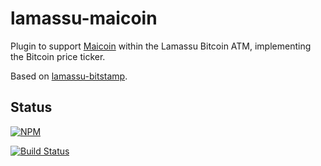 # lamassu-maicoin

Plugin to support [Maicoin][maicoin] within the Lamassu Bitcoin ATM,
implementing the Bitcoin price ticker.

Based on [lamassu-bitstamp][lb].

## Status

[![NPM](https://nodei.co/npm/lamassu-maicoin.png)](https://nodei.co/npm/lamassu-maicoin/)

[![Build Status](https://travis-ci.org/imrehg/lamassu-maicoin.svg?branch=master)](https://travis-ci.org/imrehg/lamassu-maicoin)

[maicoin]: http://maicoin.com/ "Maicoin Bitcoin Exchange homepage"
[lb]: https://github.com/lamassu/lamassu-bitstamp "Lamassu Bitstamp repository"

